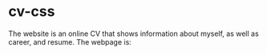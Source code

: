 # cv-css
The website is an online CV that shows information about myself, as well as career, and resume. The webpage is: 

